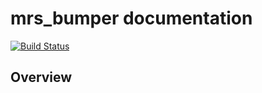 # mrs_bumper documentation

[![Build Status](https://travis-ci.com/ctu-mrs/mrs_bumper.svg?branch=master)](https://travis-ci.com/ctu-mrs/mrs_bumper)

## Overview


